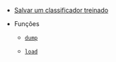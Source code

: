 - [Salvar um classificador treinado](save-trained-classifier.md)

- Funções

	- [`dump`](dump.md)
	
	- [`load`](load.md)